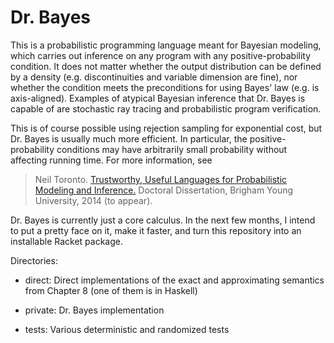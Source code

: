 Dr. Bayes
=========
This is a probabilistic programming language meant for Bayesian modeling, which carries out inference on any program with any positive-probability condition. It does not matter whether the output distribution can be defined by a density (e.g. discontinuities and variable dimension are fine), nor whether the condition meets the preconditions for using Bayes' law (e.g. is axis-aligned). Examples of atypical Bayesian inference that Dr. Bayes is capable of are stochastic ray tracing and probabilistic program verification.

This is of course possible using rejection sampling for exponential cost, but Dr. Bayes is usually much more efficient. In particular, the positive-probability conditions may have arbitrarily small probability without affecting running time. For more information, see

> Neil Toronto. [Trustworthy, Useful Languages for Probabilistic Modeling and Inference.](http://students.cs.byu.edu/~ntoronto/dissertation.pdf) Doctoral Dissertation, Brigham Young University, 2014 (to appear).

Dr. Bayes is currently just a core calculus. In the next few months, I intend to put a pretty face on it, make it faster, and turn this repository into an installable Racket package.

Directories:

 * direct: Direct implementations of the exact and approximating semantics from Chapter 8 (one of them is in Haskell)
 
 * private: Dr. Bayes implementation
 
 * tests: Various deterministic and randomized tests


